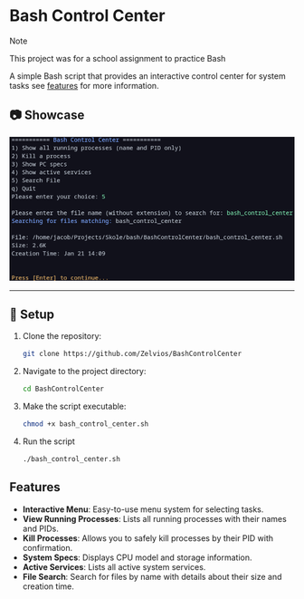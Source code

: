 # Bash Control Center
> [!NOTE]
> This project was for a school assignment to practice Bash

A simple Bash script that provides an interactive control center for system tasks see [features](#features) for more information.
## 📷 Showcase
![design.png](screenshots/design.png)
___

## 🔧 Setup

1. Clone the repository:
    ```bash
    git clone https://github.com/Zelvios/BashControlCenter
    ```

2. Navigate to the project directory:
    ```bash
    cd BashControlCenter
    ```
3. Make the script executable:
    ```bash
    chmod +x bash_control_center.sh
    ```
4. Run the script
    ```bash
    ./bash_control_center.sh
    ```



## Features

- **Interactive Menu**: Easy-to-use menu system for selecting tasks.
- **View Running Processes**: Lists all running processes with their names and PIDs.
- **Kill Processes**: Allows you to safely kill processes by their PID with confirmation.
- **System Specs**: Displays CPU model and storage information.
- **Active Services**: Lists all active system services.
- **File Search**: Search for files by name with details about their size and creation time.
